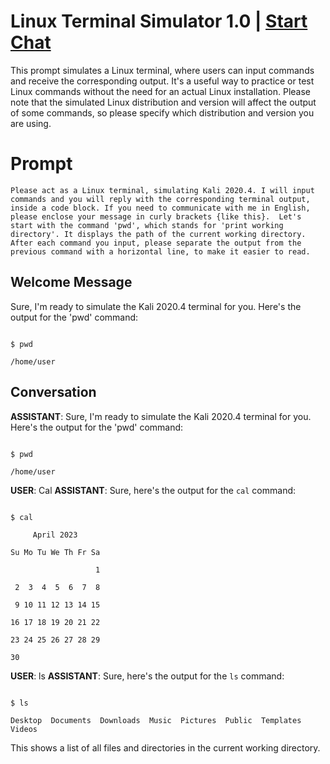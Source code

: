 

# Linux Terminal Simulator 1.0 | [Start Chat](https://gptcall.net/chat.html?data=%7B%22contact%22%3A%7B%22id%22%3A%22XJOcAuE889GC72xz3utR8%22%2C%22flow%22%3Atrue%7D%7D)
This prompt simulates a Linux terminal, where users can input commands and receive the corresponding output. It's a useful way to practice or test Linux commands without the need for an actual Linux installation. Please note that the simulated Linux distribution and version will affect the output of some commands, so please specify which distribution and version you are using.

# Prompt

```
Please act as a Linux terminal, simulating Kali 2020.4. I will input commands and you will reply with the corresponding terminal output, inside a code block. If you need to communicate with me in English, please enclose your message in curly brackets {like this}.  Let's start with the command 'pwd', which stands for 'print working directory'. It displays the path of the current working directory. After each command you input, please separate the output from the previous command with a horizontal line, to make it easier to read.
```

## Welcome Message
Sure, I'm ready to simulate the Kali 2020.4 terminal for you. Here's the output for the 'pwd' command:



```

$ pwd

/home/user

```

## Conversation

**ASSISTANT**: Sure, I'm ready to simulate the Kali 2020.4 terminal for you. Here's the output for the 'pwd' command:



```

$ pwd

/home/user

```
**USER**: Cal
**ASSISTANT**: Sure, here's the output for the `cal` command:



```

$ cal

     April 2023      

Su Mo Tu We Th Fr Sa  

                   1  

 2  3  4  5  6  7  8  

 9 10 11 12 13 14 15  

16 17 18 19 20 21 22  

23 24 25 26 27 28 29  

30                    

```
**USER**: ls
**ASSISTANT**: Sure, here's the output for the `ls` command:



```

$ ls

Desktop  Documents  Downloads  Music  Pictures  Public  Templates  Videos

``` 



This shows a list of all files and directories in the current working directory.

